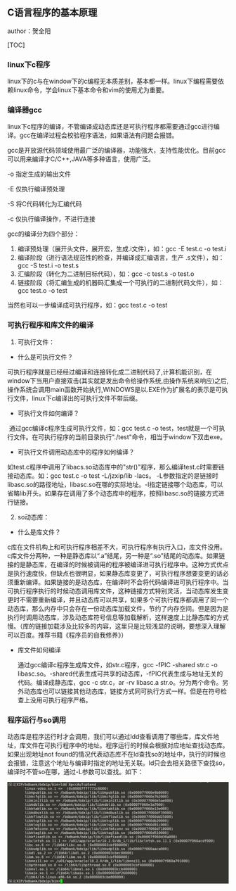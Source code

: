 ## C语言程序的基本原理

author：贺全阳

[TOC]

### linux下c程序

linux下的c与在window下的c编程无本质差别，基本都一样。linux下编程需要依赖linux命令，学会linux下基本命令和vim的使用尤为重要。

### 编译器gcc

linux下c程序的编译，不管编译成动态库还是可执行程序都需要通过gcc进行编译。gcc在编译过程会校验程序语法，如果语法有问题会报错。

 gcc是开放源代码领域使用最广泛的编译器，功能强大，支持性能优化。目前gcc可以用来编译才C/C++,JAVA等多种语言，使用广泛。

 -o  指定生成的输出文件 

 -E 仅执行编译预处理

 -S 将C代码转化为汇编代码

 -c 仅执行编译操作，不进行连接

  gcc的编译分为四个部分：

1. 编译预处理（展开头文件，展开宏，生成.i文件），如：gcc -E test.c -o test.i
2. 编译阶段（进行语法规范性的检查，并编译成汇编语言，生产 .s文件），如：gcc -S test.i -o test.s
3. 汇编阶段（转化为二进制目标代码），如：gcc -c test.s -o test.o
4. 链接阶段（将汇编生成的机器码汇集成一个可执行的二进制代码文件），如：gcc test.o -o test

当然也可以一步编译成可执行程序，如：gcc test.c -o test

### 可执行程序和库文件的编译

1. 可执行文件：

- 什么是可执行文件？

​	可执行程序就是已经经过编译和连接转化成二进制代码了,计算机能识别，在window下当用户直接双击(其实就是发出命令给操作系统,由操作系统来响应)之后,操作系统会调用main函数开始执行,WINDOWS是以.EXE作为扩展名的表示是可执行文件，linux下c编译出的可执行文件不带后缀。

- 可执行文件如何编译？

​	通过gcc编译c程序生成可执行文件，如：gcc test.c -o test，test就是一个可执行文件。在可执行程序的当前目录执行"./test"命令，相当于window下双击exe。

- 可执行文件调用动态库中的程序如何编译？

​	如test.c程序中调用了libacs.so动态库中的"str()"程序，那么编译test.c时需要链接动态库。如：gcc test.c -o test -L/jzxip/lib -lacs。  -L参数指定的是链接时libasc.so的路径地址，libasc.so在哪的实际地址。-l指定链接哪个动态库，可以省略lib开头。如果存在调用了多个动态库中的程序，按照libasc.so的链接方式进行链接。

2. so动态库：

- 什么是库文件？

c库在文件机构上和可执行程序相差不大，可执行程序有执行入口，库文件没用。c库文件分两种，一种是静态库以“.a”结尾，另一种是“.so”结尾的动态库。如果链接的是静态库，在编译的时候被调用的程序被编译进可执行程序中。这种方式优点是执行速度快，但缺点也很明显，如果静态库变更了，可执行程序想要变更的话必须重新编译。如果链接的是动态库，在编译时不会将代码编译进可执行程序中。当可执行程序执行的时候动态调用库文件，这种链接方式特别灵活，当动态库发生变更时不需要重新编译，并且动态库可以共享，如果多个可执行程序都调用了同一个动态库，那么内存中只会存在一份动态库加载文件，节约了内存空间。但是因为是执行时调用动态库，涉及动态库符号信息等加载解析，这样速度上比静态库的方式慢。（库的链接加载涉及比较多的内容，这里只是比较浅显的说明，要想深入理解可以百度。推荐书籍《程序员的自我修养》）

- 库文件如何编译

  通过gcc编译c程序生成库文件，如str.c程序，gcc -fPIC -shared str.c -o libasc.so。-shared代表生成可共享的动态库，-fPIC代表生成与地址无关的代码。编译成静态库，gcc  -c str.c，ar -rv libasc.a str.o。分为两个命令。另外动态库也可以链接其他动态库，链接方式同可执行方式一样。但是在符号检查上没用可执行程序严格。

### 程序运行与so调用

动态库是程序运行时才会调用，我们可以通过ldd查看调用了哪些库，库文件地址，库文件在可执行程序中的地址。程序运行的时候会根据对应地址查找动态库。如果出现地址not found的情况代表动态库不在ld查找so的地址中，执行的时候也会报错，注意这个地址与编译时指定的地址无关联。ld只会去相关路径下查找so，编译时不管so在哪，通过-L参数可以查找。如下：

![1531828653529](C语言程序的基本原理.assets/1531828653529.png)